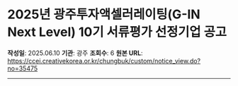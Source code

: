 # 2025년 광주투자액셀러레이팅(G-IN Next Level) 10기 서류평가 선정기업 공고

**작성일**: 2025.06.10
**기관**: 광주
**조회수**: 6
**원본 URL**: https://ccei.creativekorea.or.kr/chungbuk/custom/notice_view.do?no=35475

---


